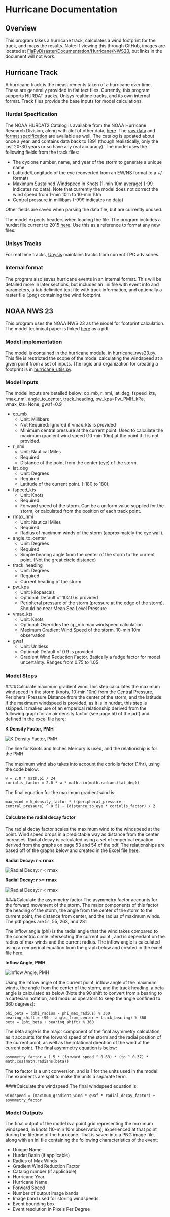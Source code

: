# Hurricane Documentation

## Overview
This program takes a hurricane track, calculates a wind footprint for the track, and maps the results.  Note: If viewing this through GitHub, images are located at [FlaPyDisaster/Documentation/Hurricane/NWS23](/FlaPyDisaster/Documentation/Hurricane/NWS23), but links in the document will not work.

## Hurricane Track
A hurricane track is the measurements taken of a hurricane over time.  These are generally provided in flat text files.
Currently, this program supports HURDAT tracks, Unisys realtime tracks, and its own internal format.  Track files provide
the base inputs for model calculations.

### Hurdat Specification
The NOAA HURDAT2 Catalog is available from the NOAA Hurricane Research Division, along with alot of other data,
[here](http://www.aoml.noaa.gov/hrd/hurdat/Data_Storm.html).
The [raw data](http://www.aoml.noaa.gov/hrd/hurdat/hurdat2-1851-2015-070616.txt)
and [format specification](http://www.aoml.noaa.gov/hrd/hurdat/newhurdat-format.pdf) are available as well.  The catalog is
updated about once a year, and contains data back to 1891 (though realistically, only the last 20-30 years or so have any real
accuracy).  The model uses the following fields from the track files:

* The cyclone number, name, and year of the storm to generate a unique name
* Latitude/Longitude of the eye (converted from an EW/NS format to a +/- format)
* Maximum Sustained Windspeed in Knots (1-min 10m average) (-99 indicates no data).  Note that currently the model does not
correct the wind speed from 1-min 10m to 10-min 10m
* Central pressure in millibars (-999 indicates no data)

Other fields are saved when parsing the data file, but are currently unused.

The model expects headers when loading the file.  The program includes a hurdat file current to 2015
[here](/get_file/Documentation/Hurricane/HURDAT/hurdat2-1851-2015-070616_with_header.txt).  Use this as a reference
to format any new files.
 
### Unisys Tracks
For real time tracks, [Unysis](http://weather.unisys.com/hurricane/) maintains tracks from
current TPC advisories.

### Internal format
The program also saves hurricane events in an internal format.  This will be detailed more in later sections, but includes an
.ini file with event info and parameters, a tab delimited text file with track information, and optionally a raster file (.png)
containing the wind footprint.
 
## NOAA NWS 23
This program uses the NOAA NWS 23 as the model for footprint calculation.  The model technical paper is linked
[here](/get_file/Documentation/Hurricane/NWS23/NOAA_NWS23.pdf) as a pdf.

### Model implementation
The model is contained in the hurricane module, in [hurricane_nws23.py](/get_file/hurricane/hurricane_nws23.py).  This file
is restricted the scope of the mode: calculating the windspeed at a given point from a set of inputs.  The logic and organization for creating a footprint is in [hurricane_utils.py](/get_file/hurricane/hurricane_utils.py).

### Model Inputs
The model inputs are detailed below:
cp_mb, r_nmi, lat_deg, fspeed_kts, rmax_nmi, angle_to_center, track_heading, pw_kpa=Pw_PMH_kPa, vmax_kts=None, gwaf=0.9

* cp_mb
  * Unit: Millibars
  * Not Required: Ignored if vmax_kts is provided
  * Minimum central pressure at the current point.  Used to calculate the maximum gradient wind speed (10-min 10m) at the point
   if it is not provided.
* r_nmi
  * Unit: Nautical Miles
  * Required
  * Distance of the point from the center (eye) of the storm.
* lat_deg
  * Unit: Degrees
  * Required
  * Latitude of the current point. (-180 to 180).
* fspeed_kts
  * Unit: Knots
  * Required
  * Forward speed of the storm.  Can be a uniform value supplied for the storm, or calculated from the position of each track point.
* rmax_nmi
  * Unit: Nautical Miles
  * Required
  * Radius of maximum winds of the storm (approximately the eye wall).
* angle_to_center
  * Unit: Degrees
  * Required
  * Simple bearing angle from the center of the storm to the current point.  (Not the great circle distance)
* track_heading
  * Unit: Degrees
  * Required
  * Current heading of the storm
* pw_kpa
  * Unit: kilopascals
  * Optional: Default of 102.0 is provided
  * Peripheral pressure of the storm (pressure at the edge of the storm).  Should be near Mean Sea Level Pressure
* vmax_kts
  * Unit: Knots
  * Optional: Overrides the cp_mb max windspeed calculation
  * Maximum Gradient Wind Speed of the storm.  10-min 10m observation
* gwaf
  * Unit: Unitless
  * Optional: Default of 0.9 is provided
  * Gradient Wind Reduction Factor.  Basically a fudge factor for model uncertainty.  Ranges from 0.75 to 1.05

### Model Steps
####Calculate maximum gradient wind
This step calculates the maximum windspeed in the storm (knots, 10-min 10m) from the Central Pressure, Peripheral Pressure
Distance from the center of the storm, and the latitude.  If the maximum windspeed is provided, as it is in hurdat, this step
is skipped.  It makes use of an emperical relationship derived from the following graph for an air density factor
(see page 50 of the pdf) and defined in the excel file [here](/get_file/Documentation/Hurricane/NWS23/NWS_23_RadialDecay.xlsx):

**K Density Factor, PMH**

![K Density Factor, PMH](/get_file/Documentation/Hurricane/NWS23/K_Factor.PNG)

The line for Knots and Inches Mercury is used, and the relationship is for the PMH.

The maximum wind also takes into account the coriolis factor (1/hr), using the code below:

```
w = 2.0 * math.pi / 24
coriolis_factor = 2.0 * w * math.sin(math.radians(lat_deg))
```

The final equation for the maximum gradient wind is:

```
max_wind = k_density_factor * ((peripheral_pressure - central_pressure) ^ 0.5) - (distance_to_eye * coriolis_factor) / 2
```

#### Calculate the radial decay factor
The radial decay factor scales the maximum wind to the windspeed at the point.  Wind speed drops in a predictable way as
distance from the center increases.  Radial decay is calculated using a set of emperical equation derived from the graphs
on page 53 and 54 of the pdf. The relationships are based off of the graphs below and created in the Excel file
[here](/get_file/Documentation/Hurricane/NWS23/NWS_23_RadialDecay.xlsx):

**Radial Decay: r < rmax**

![Radial Decay: r < rmax](/get_file/Documentation/Hurricane/NWS23/RadialDecay_Rmax_Inward.PNG)

**Radial Decay: r >= rmax**

![Radial Decay: r < rmax](/get_file/Documentation/Hurricane/NWS23/RadialDecay_Rmax_Outward.PNG)

####Calculate the asymmetry factor
The asymmetry factor accounts for the forward movement of the storm.  The major components of this factor the heading of the
storm, the angle from the center of the storm to the current point, the distance from center, and the radius of maximum winds.
The pdf pages are 51, 55, 263, and 281

The inflow angle (phi) is the radial angle that the wind takes compared to the concentric circle intersecting the current point
, and is dependant on the radius of max winds and the current radius.
The inflow angle is calculated using an emperical equation from the graph below and created in the excel
file [here](/get_file/Documentation/Hurricane/NWS23/NOAA_NWS23_Inflow_Calcs.xlsx):

**Inflow Angle, PMH**

![Inflow Angle, PMH](/get_file/Documentation/Hurricane/NWS23/InflowAngle_PMH.PNG)

Using the inflow angle of the current point, inflow angle of the maximum winds, the angle from the center of the storm,
and the track heading, a beta angle is calculated as below (Note the 90 shift to convert from a bearing to a cartesian
notation, and modulus operators to keep the angle confined to 360 degrees):

```
phi_beta = (phi_radius - phi_max_radius) % 360
bearing_shift = (90 - angle_from_center + track_bearing) % 360
beta = (phi_beta + bearing_shift) % 360
```

The beta angle is the major component of the final asymmetry calculation, as it accounts for the forward speed of the storm
and the radial position of the current point, as well as the rotational direction of the wind at the current point.  The final
asymmetry equation is below:

```
asymmetry_factor = 1.5 * (forward_speed ^ 0.63) * (to ^ 0.37) * math.cos(math.radians(beta))
```

The **to** factor is a unit conversion, and is 1 for the units used in the model.  The exponents are split to make the units
a separate term.

####Calculate the windspeed
The final windspeed equation is: 

```
windspeed = (maximum_gradient_wind * gwaf * radial_decay_factor) + asymmetry_factor
```

### Model Outputs
The final output of the model is a point grid representing the maximum windspeed, in knots (10-min 10m observation), experienced at that point during the lifetime of the hurricane.  That is saved into a PNG image file, along with an ini file containing the following characteristics of the event:
* Unique Name
* Hurdat Basin (if applicable)
* Radius of Max Winds
* Gradient Wind Reduction Factor
* Catalog number (if applicable)
* Hurricane Year
* Hurricane Name
* Forward Speed
* Number of output image bands
* Image band used for storing windspeeds
* Event bounding box
* Event resolution in Pixels Per Degree

